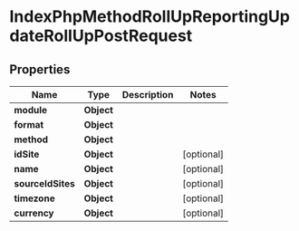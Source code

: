

# IndexPhpMethodRollUpReportingUpdateRollUpPostRequest


## Properties

| Name | Type | Description | Notes |
|------------ | ------------- | ------------- | -------------|
|**module** | **Object** |  |  |
|**format** | **Object** |  |  |
|**method** | **Object** |  |  |
|**idSite** | **Object** |  |  [optional] |
|**name** | **Object** |  |  [optional] |
|**sourceIdSites** | **Object** |  |  [optional] |
|**timezone** | **Object** |  |  [optional] |
|**currency** | **Object** |  |  [optional] |



